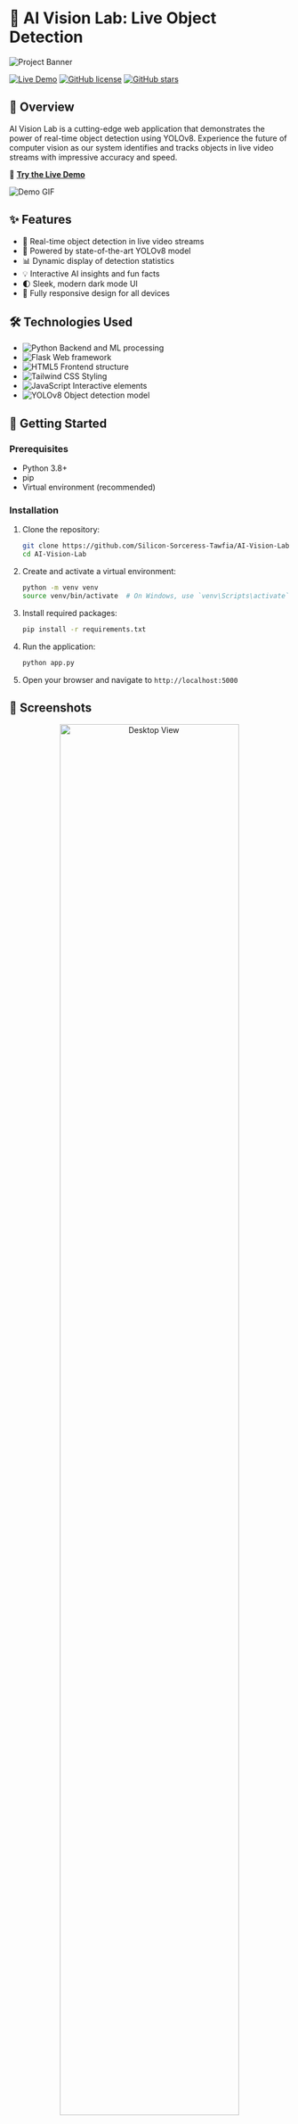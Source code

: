 # 🌟 AI Vision Lab: Live Object Detection

![Project Banner](https://your-image-url.com/project-banner.png)

[![Live Demo](https://img.shields.io/badge/Live-Demo-brightgreen?style=for-the-badge)](https://yeasmin.pythonanywhere.com/)
[![GitHub license](https://img.shields.io/github/license/Silicon-Sorceress-Tawfia/AI-Vision-Lab?style=for-the-badge)](https://github.com/Silicon-Sorceress-Tawfia/AI-Vision-Lab/blob/main/LICENSE)
[![GitHub stars](https://img.shields.io/github/stars/Silicon-Sorceress-Tawfia/AI-Vision-Lab?style=for-the-badge)](https://github.com/Silicon-Sorceress-Tawfia/AI-Vision-Lab/stargazers)

## 🚀 Overview

AI Vision Lab is a cutting-edge web application that demonstrates the power of real-time object detection using YOLOv8. Experience the future of computer vision as our system identifies and tracks objects in live video streams with impressive accuracy and speed.

🔗 **[Try the Live Demo](https://yeasmin.pythonanywhere.com/)**

![Demo GIF](https://your-image-url.com/demo.gif)

## ✨ Features

- 🎥 Real-time object detection in live video streams
- 🧠 Powered by state-of-the-art YOLOv8 model
- 📊 Dynamic display of detection statistics
- 💡 Interactive AI insights and fun facts
- 🌓 Sleek, modern dark mode UI
- 📱 Fully responsive design for all devices

## 🛠️ Technologies Used

- ![Python](https://img.shields.io/badge/Python-3776AB?style=for-the-badge&logo=python&logoColor=white) Backend and ML processing
- ![Flask](https://img.shields.io/badge/Flask-000000?style=for-the-badge&logo=flask&logoColor=white) Web framework
- ![HTML5](https://img.shields.io/badge/HTML5-E34F26?style=for-the-badge&logo=html5&logoColor=white) Frontend structure
- ![Tailwind CSS](https://img.shields.io/badge/Tailwind_CSS-38B2AC?style=for-the-badge&logo=tailwind-css&logoColor=white) Styling
- ![JavaScript](https://img.shields.io/badge/JavaScript-F7DF1E?style=for-the-badge&logo=javascript&logoColor=black) Interactive elements
- ![YOLOv8](https://img.shields.io/badge/YOLOv8-00FFFF?style=for-the-badge&logo=YOLO&logoColor=black) Object detection model

## 🚀 Getting Started

### Prerequisites

- Python 3.8+
- pip
- Virtual environment (recommended)

### Installation

1. Clone the repository:
   ```bash
   git clone https://github.com/Silicon-Sorceress-Tawfia/AI-Vision-Lab.git
   cd AI-Vision-Lab
   ```

2. Create and activate a virtual environment:
   ```bash
   python -m venv venv
   source venv/bin/activate  # On Windows, use `venv\Scripts\activate`
   ```

3. Install required packages:
   ```bash
   pip install -r requirements.txt
   ```

4. Run the application:
   ```bash
   python app.py
   ```

5. Open your browser and navigate to `http://localhost:5000`

## 📸 Screenshots

<div align="center">
  <img src="https://your-image-url.com/screenshot1.png" alt="Desktop View" width="80%">
  <p><em>Desktop View</em></p>
  
  <img src="https://your-image-url.com/screenshot2.png" alt="Mobile View" width="40%">
  <p><em>Mobile View</em></p>
</div>

## 🤝 Contributing

Contributions are what make the open-source community such an amazing place to learn, inspire, and create. Any contributions you make are **greatly appreciated**.

1. Fork the Project
2. Create your Feature Branch (`git checkout -b feature/AmazingFeature`)
3. Commit your Changes (`git commit -m 'Add some AmazingFeature'`)
4. Push to the Branch (`git push origin feature/AmazingFeature`)
5. Open a Pull Request

## 📜 License

Distributed under the MIT License. See `LICENSE` for more information.

## 📞 Contact

Tawfia Yeasmin - [@LinkedIn](https://www.linkedin.com/in/aspiring-cs-kiddo-t-yeasmin/)

Project Link: [https://github.com/Silicon-Sorceress-Tawfia/AI-Vision-Lab](https://github.com/Silicon-Sorceress-Tawfia/AI-Vision-Lab)

---

<p align="center">
  Made with ❤️ by <a href="https://github.com/Silicon-Sorceress-Tawfia">Tawfia Yeasmin</a>
</p>
